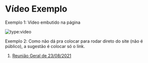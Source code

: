 # Vídeo Exemplo

Exemplo 1: Vídeo embutido na página

![type:video](https://justicaeleitoral-my.sharepoint.com/:v:/g/personal/bruney_brum_tse_jus_br/Eb1JEUqMh-pHpd_GLih-baAB5rxPFH5fLdlRAfFdt0IrrQ)

Exemplo 2: Como não dá pra colocar para rodar direto do site (não é público), a sugestão é colocar só o link.

1. [Reunião Geral de 23/08/2021](https://justicaeleitoral-my.sharepoint.com/personal/bruney_brum_tse_jus_br/_layouts/15/onedrive.aspx?id=%2Fpersonal%2Fbruney%5Fbrum%5Ftse%5Fjus%5Fbr%2FDocuments%2FGrava%C3%A7%C3%B5es%2FOrienta%C3%A7%C3%B5es%20PJe%202%2E1%2Emp4&parent=%2Fpersonal%2Fbruney%5Fbrum%5Ftse%5Fjus%5Fbr%2FDocuments%2FGrava%C3%A7%C3%B5es&originalPath=aHR0cHM6Ly9qdXN0aWNhZWxlaXRvcmFsLW15LnNoYXJlcG9pbnQuY29tLzp2Oi9nL3BlcnNvbmFsL2JydW5leV9icnVtX3RzZV9qdXNfYnIvRWIxSkVVcU1oLXBIcGRfR0xpaC1iYUFCNXJ4UEZINWZMZGxSQWZGZHQwSXJyUT9ydGltZT1Ic2hEYWF0czJVZw)

